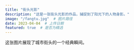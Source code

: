 ```yaml
---
title: "街头光影"
description: "这是一张街头光影的作品，捕捉到了阳光下的人物身影。"
image: "/fangtu.jpg"  # 图片路径
date: 2023-04-04  # 上传日期
featured: true  # 是否为精选
---
```


这张图片展现了城市街头的一个经典瞬间。
